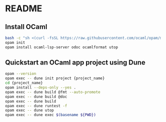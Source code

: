# README

## Install OCaml

```bash
bash -c "sh <(curl -fsSL https://raw.githubusercontent.com/ocaml/opam/master/shell/install.sh)"
opam init
opam install ocaml-lsp-server odoc ocamlformat utop
```

## Quickstart an OCaml app project using Dune

```bash
opam --version
opam exec -- dune init project {project_name}
cd {project_name}
opam install --deps-only --yes .
opam exec -- dune build @fmt --auto-promote
opam exec -- dune build @doc
opam exec -- dune build
opam exec -- dune runtest -f
opam exec -- dune utop
opam exec -- dune exec $(basename ${PWD})
```
